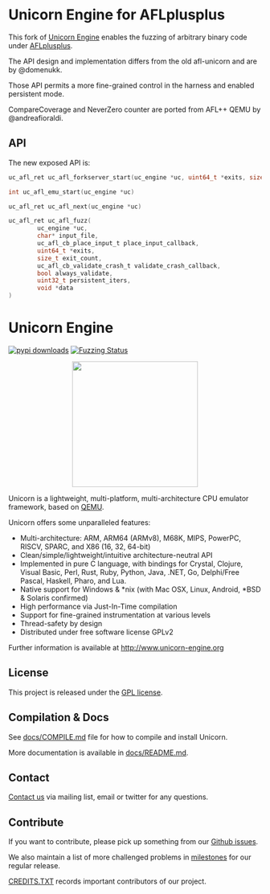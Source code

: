 Unicorn Engine for AFLplusplus
==============================

This fork of [Unicorn Engine](http://www.unicorn-engine.org/) enables the fuzzing of arbitrary binary code under [AFLplusplus](https://github.com/vanhauser-thc/AFLplusplus).

The API design and implementation differs from the old afl-unicorn and are by @domenukk.

Those API permits a more fine-grained control in the harness and enabled persistent mode.

CompareCoverage and NeverZero counter are ported from AFL++ QEMU by @andreafioraldi.

API
---

The new exposed API is:

```c
uc_afl_ret uc_afl_forkserver_start(uc_engine *uc, uint64_t *exits, size_t exit_count)
```
```c
int uc_afl_emu_start(uc_engine *uc)
```
```c
uc_afl_ret uc_afl_next(uc_engine *uc)
```
```c
uc_afl_ret uc_afl_fuzz(
        uc_engine *uc, 
        char* input_file, 
        uc_afl_cb_place_input_t place_input_callback, 
        uint64_t *exits, 
        size_t exit_count, 
        uc_afl_cb_validate_crash_t validate_crash_callback, 
        bool always_validate,
        uint32_t persistent_iters,
        void *data
)
```


Unicorn Engine
==============

[![pypi downloads](https://pepy.tech/badge/unicorn)](https://pepy.tech/project/unicorn)
[![Fuzzing Status](https://oss-fuzz-build-logs.storage.googleapis.com/badges/unicorn.svg)](https://bugs.chromium.org/p/oss-fuzz/issues/list?sort=-opened&can=1&q=proj:unicorn)


<p align="center">
<img width="250" src="docs/unicorn-logo.png">
</p>

Unicorn is a lightweight, multi-platform, multi-architecture CPU emulator framework, based on [QEMU](http://qemu.org).

Unicorn offers some unparalleled features:

- Multi-architecture: ARM, ARM64 (ARMv8), M68K, MIPS, PowerPC, RISCV, SPARC, and X86 (16, 32, 64-bit)
- Clean/simple/lightweight/intuitive architecture-neutral API
- Implemented in pure C language, with bindings for Crystal, Clojure, Visual Basic, Perl, Rust, Ruby, Python, Java, .NET, Go, Delphi/Free Pascal, Haskell, Pharo, and Lua.
- Native support for Windows & *nix (with Mac OSX, Linux, Android, *BSD & Solaris confirmed)
- High performance via Just-In-Time compilation
- Support for fine-grained instrumentation at various levels
- Thread-safety by design
- Distributed under free software license GPLv2

Further information is available at http://www.unicorn-engine.org


License
-------

This project is released under the [GPL license](COPYING).


Compilation & Docs
------------------

See [docs/COMPILE.md](docs/COMPILE.md) file for how to compile and install Unicorn.

More documentation is available in [docs/README.md](docs/README.md).


Contact
-------

[Contact us](http://www.unicorn-engine.org/contact/) via mailing list, email or twitter for any questions.


Contribute
----------

If you want to contribute, please pick up something from our [Github issues](https://github.com/unicorn-engine/unicorn/issues).

We also maintain a list of more challenged problems in [milestones](https://github.com/unicorn-engine/unicorn/milestones) for our regular release.

[CREDITS.TXT](CREDITS.TXT) records important contributors of our project.

